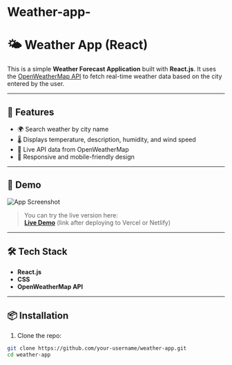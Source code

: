 # Weather-app-
# 🌤️ Weather App (React)

This is a simple **Weather Forecast Application** built with **React.js**. It uses the [OpenWeatherMap API](https://openweathermap.org/api) to fetch real-time weather data based on the city entered by the user.

---

## 🔧 Features

- 🌍 Search weather by city name
- 🌡️ Displays temperature, description, humidity, and wind speed
- 🔄 Live API data from OpenWeatherMap
- 📱 Responsive and mobile-friendly design

---

## 🚀 Demo

![App Screenshot](https://via.placeholder.com/600x300?text=Weather+App+Preview)

> You can try the live version here:  
> **[Live Demo](#)** (link after deploying to Vercel or Netlify)

---

## 🛠️ Tech Stack

- **React.js**
- **CSS**
- **OpenWeatherMap API**

---

## 📦 Installation

1. Clone the repo:

```bash
git clone https://github.com/your-username/weather-app.git
cd weather-app
